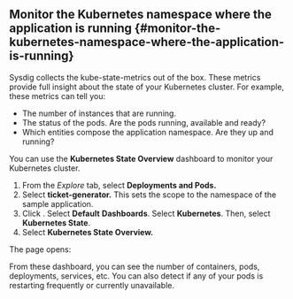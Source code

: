 ## Monitor the Kubernetes namespace where the application is running {#monitor-the-kubernetes-namespace-where-the-application-is-running}

Sysdig collects the kube-state-metrics out of the box. These metrics provide full insight about the state of your Kubernetes cluster. For example, these metrics can tell you:

*   The number of instances that are running.
*   The status of the pods. Are the pods running, available and ready?
*   Which entities compose the application namespace. Are they up and running?

You can use the **Kubernetes State Overview** dashboard to monitor your Kubernetes cluster.

1.  From the _Explore_ tab, select **Deployments and Pods.**
2.  Select **ticket-generator.** This sets the scope to the namespace of the sample application.
3.  Click . Select **Default** **Dashboards**. Select **Kubernetes**. Then, select **Kubernetes State**.
4.  Select **Kubernetes State Overview.**

The page opens:

From these dashboard, you can see the number of containers, pods, deployments, services, etc. You can also detect if any of your pods is restarting frequently or currently unavailable.